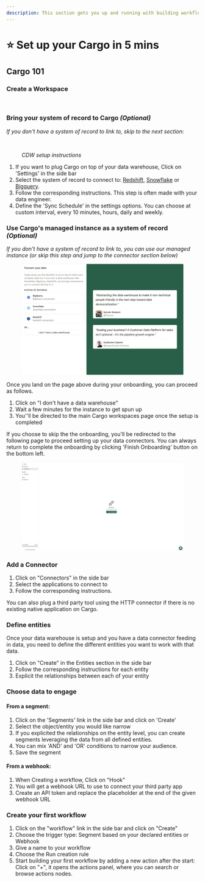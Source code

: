 ```yaml
---
description: This section gets you up and running with building workflows in Cargo
---
```


# ⭐ Set up your Cargo in 5 mins

##



## Cargo 101

### Create a Workspace

<figure><img src="../.gitbook/assets/Capture d’écran 2023-05-07 à 15.54.34.png" alt=""><figcaption></figcaption></figure>

### Bring your system of record to Cargo _(Optional)_

_If you don't have a system of record to link to, skip to the next section:_

<figure><img src="../.gitbook/assets/Capture d’écran 2023-05-07 à 16.10.21.png" alt=""><figcaption><p><em>CDW setup instructions</em></p></figcaption></figure>

1. If you want to plug Cargo on top of your data warehouse, Click on 'Settings' in the side bar
2. Select the system of record to connect to: [Redshift](../storage/setup-a-system-of-record/redshift.md), [Snowflake](../storage/setup-a-system-of-record/snowflake.md) or [Bigquery](http://127.0.0.1:5000/o/4mORJs1gC0yIX9GWp4Rp/s/xm3PV8WN8Sxx6tS7U2FC/).
3. Follow the corresponding instructions. This step is often made with your data engineer.
4. Define the 'Sync Schedule' in the settings options. You can choose at custom interval, every 10 minutes, hours, daily and weekly.

### Use Cargo's managed instance as a system of record _(Optional)_

_If you don't have a system of record to link to, you can use our managed instance (or skip this step and jump to the connector section below)_

<figure><img src="../.gitbook/assets/Screenshot 2023-10-02 at 09.27.19.png" alt=""><figcaption></figcaption></figure>

Once you land on the page above during your onboarding, you can proceed as follows.

1. Click on "I don't have a data warehouse"
2. Wait a few minutes for the instance to get spun up
3. You''ll be directed to the main Cargo workspaces page once the setup is completed



If you choose to skip the the onboarding, you'll be redirected to the following page to proceed setting up your data connectors. You can always return to complete the onboarding by clicking 'Finish Onboarding' button on the bottom left.

<figure><img src="../.gitbook/assets/Screenshot 2023-10-05 at 12.22.35.png" alt=""><figcaption></figcaption></figure>

###

### Add a Connector

1. Click on "Connectors" in the side bar
2. Select the applications to connect to&#x20;
3. Follow the corresponding instructions.

You can also plug a third party tool using the HTTP connector if there is no existing native application on Cargo.

### Define entities

Once your data warehouse is setup and you have a data connector feeding in data, you need to define the different entities you want to work with that data.

1. Click on "Create" in the Entities section in the side bar
2. Follow the corresponding instructions for each entity
3. Explicit the relationships between each of your entity

### Choose data to engage

#### From a segment:

1. Click on the 'Segments' link in the side bar and click on 'Create'
2. Select the object/entity you would like narrow
3. If you explicited the relationships on the entity level, you can create segments leveraging the data from all defined entities.
4. You can mix 'AND' and 'OR' conditions to narrow your audience.
5. Save the segment&#x20;

#### From a webhook:

1. When Creating a workflow, Click on "Hook"&#x20;
2. You will get a webhook URL to use to connect your third party app
3. Create an API token and replace the placeholder at the end of the given webhook URL

### Create your first workflow

1. Click on the "workflow" link in the side bar and click on "Create"
2. Choose the trigger type: Segment based on your declared entities or Webhook
3. Give a name to your workflow
4. Choose the Run creation rule
5. Start building your first workflow by adding a new action after the start: Click on "+", it opens the actions panel, where you can search or browse actions nodes.

